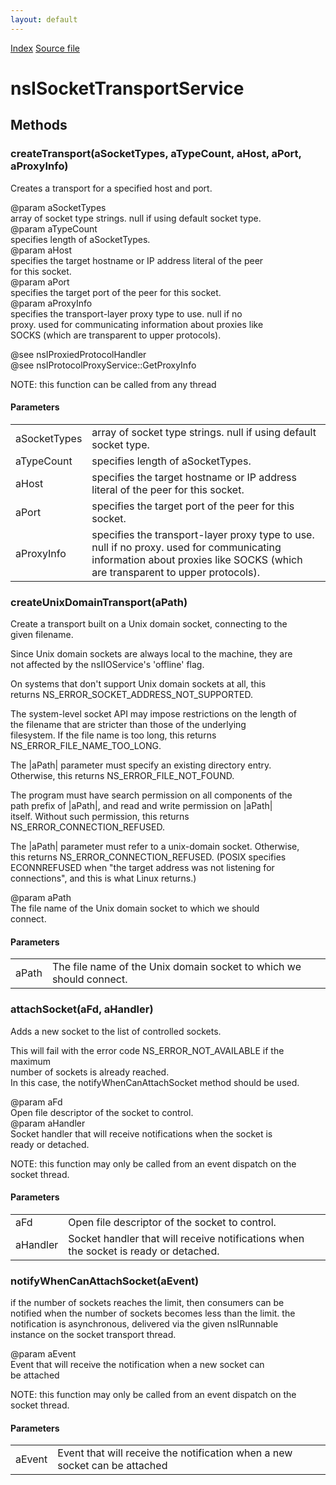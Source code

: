 ```yaml
---
layout: default
---
```

<div id='links'><a href="../index.html">Index</a>
<a href="http://dxr.mozilla.org/mozilla-central/source/netwerk/base/public/nsISocketTransportService.idl">Source file</a>
</div>

# nsISocketTransportService #

## Methods ##

### createTransport(aSocketTypes, aTypeCount, aHost, aPort, aProxyInfo) ###
  
Creates a transport for a specified host and port.  
  
@param aSocketTypes  
       array of socket type strings.  null if using default socket type.  
@param aTypeCount  
       specifies length of aSocketTypes.  
@param aHost  
       specifies the target hostname or IP address literal of the peer  
       for this socket.  
@param aPort  
       specifies the target port of the peer for this socket.  
@param aProxyInfo  
       specifies the transport-layer proxy type to use.  null if no  
       proxy.  used for communicating information about proxies like  
       SOCKS (which are transparent to upper protocols).  
  
@see nsIProxiedProtocolHandler  
@see nsIProtocolProxyService::GetProxyInfo  
  
NOTE: this function can be called from any thread  
  

#### Parameters ####

<table>

<tr>
<td>aSocketTypes</td>
<td>       array of socket type strings.  null if using default socket type.  
</td>
</tr>

<tr>
<td>aTypeCount</td>
<td>       specifies length of aSocketTypes.  
</td>
</tr>

<tr>
<td>aHost</td>
<td>       specifies the target hostname or IP address literal of the peer  
       for this socket.  
</td>
</tr>

<tr>
<td>aPort</td>
<td>       specifies the target port of the peer for this socket.  
</td>
</tr>

<tr>
<td>aProxyInfo</td>
<td>       specifies the transport-layer proxy type to use.  null if no  
       proxy.  used for communicating information about proxies like  
       SOCKS (which are transparent to upper protocols).  
</td>
</tr>

</table>

### createUnixDomainTransport(aPath) ###
  
Create a transport built on a Unix domain socket, connecting to the  
given filename.  
  
Since Unix domain sockets are always local to the machine, they are  
not affected by the nsIIOService's 'offline' flag.  
  
On systems that don't support Unix domain sockets at all, this  
returns NS_ERROR_SOCKET_ADDRESS_NOT_SUPPORTED.  
  
The system-level socket API may impose restrictions on the length of  
the filename that are stricter than those of the underlying  
filesystem. If the file name is too long, this returns  
NS_ERROR_FILE_NAME_TOO_LONG.  
  
The |aPath| parameter must specify an existing directory entry.  
Otherwise, this returns NS_ERROR_FILE_NOT_FOUND.  
  
The program must have search permission on all components of the  
path prefix of |aPath|, and read and write permission on |aPath|  
itself. Without such permission, this returns  
NS_ERROR_CONNECTION_REFUSED.  
  
The |aPath| parameter must refer to a unix-domain socket. Otherwise,  
this returns NS_ERROR_CONNECTION_REFUSED. (POSIX specifies  
ECONNREFUSED when "the target address was not listening for  
connections", and this is what Linux returns.)  
  
@param aPath  
       The file name of the Unix domain socket to which we should  
       connect.  
  

#### Parameters ####

<table>

<tr>
<td>aPath</td>
<td>       The file name of the Unix domain socket to which we should  
       connect.  
</td>
</tr>

</table>

### attachSocket(aFd, aHandler) ###
  
Adds a new socket to the list of controlled sockets.  
  
This will fail with the error code NS_ERROR_NOT_AVAILABLE if the maximum  
number of sockets is already reached.  
In this case, the notifyWhenCanAttachSocket method should be used.  
  
@param aFd  
       Open file descriptor of the socket to control.  
@param aHandler  
       Socket handler that will receive notifications when the socket is  
       ready or detached.  
  
NOTE: this function may only be called from an event dispatch on the  
      socket thread.  
  

#### Parameters ####

<table>

<tr>
<td>aFd</td>
<td>       Open file descriptor of the socket to control.  
</td>
</tr>

<tr>
<td>aHandler</td>
<td>       Socket handler that will receive notifications when the socket is  
       ready or detached.  
</td>
</tr>

</table>

### notifyWhenCanAttachSocket(aEvent) ###
  
if the number of sockets reaches the limit, then consumers can be  
notified when the number of sockets becomes less than the limit.  the  
notification is asynchronous, delivered via the given nsIRunnable  
instance on the socket transport thread.  
  
@param aEvent  
       Event that will receive the notification when a new socket can  
       be attached  
  
NOTE: this function may only be called from an event dispatch on the  
      socket thread.  
  

#### Parameters ####

<table>

<tr>
<td>aEvent</td>
<td>       Event that will receive the notification when a new socket can  
       be attached  
</td>
</tr>

</table>
